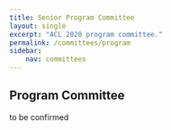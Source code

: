 ```yaml
---
title: Senior Program Committee
layout: single
excerpt: "ACL 2020 program committee."
permalink: /committees/program
sidebar: 
    nav: committees 
---
```


<h2>Program Committee</h2>

to be confirmed
